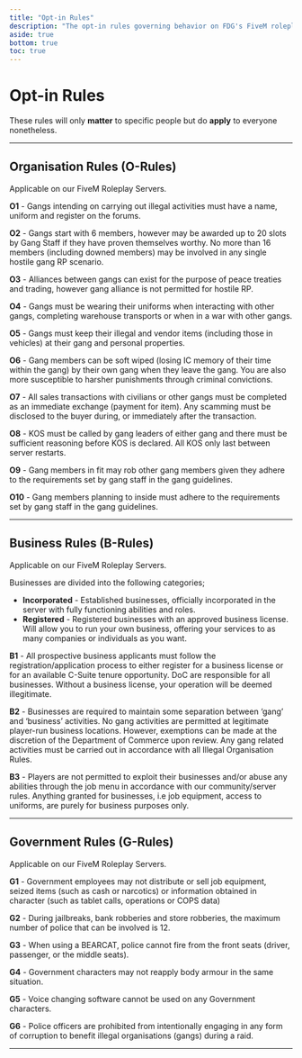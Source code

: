 ```yaml
---
title: "Opt-in Rules"
description: "The opt-in rules governing behavior on FDG's FiveM roleplay server and FDG generally"
aside: true
bottom: true
toc: true
---
```

# Opt-in Rules

These rules will only **matter** to specific people but do **apply** to everyone nonetheless.

---

## Organisation Rules (O-Rules)

Applicable on our FiveM Roleplay Servers.

**O1** - Gangs intending on carrying out illegal activities must have a name, uniform and register on the forums.

**O2** - Gangs start with 6 members, however may be awarded up to 20 slots by Gang Staff if they have proven themselves worthy. No more than 16 members (including downed members) may be involved in any single hostile gang RP scenario.

**O3** - Alliances between gangs can exist for the purpose of peace treaties and trading, however gang alliance is not permitted for hostile RP.

**O4** - Gangs must be wearing their uniforms when interacting with other gangs, completing warehouse transports or when in a war with other gangs.

**O5** - Gangs must keep their illegal and vendor items (including those in vehicles) at their gang and personal properties.

**O6** - Gang members can be soft wiped (losing IC memory of their time within the gang) by their own gang when they leave the gang. You are also more susceptible to harsher punishments through criminal convictions.

**O7** - All sales transactions with civilians or other gangs must be completed as an immediate exchange (payment for item). Any scamming must be disclosed to the buyer during, or immediately after the transaction.

**O8** - KOS must be called by gang leaders of either gang and there must be sufficient reasoning before KOS is declared. All KOS only last between server restarts.

**O9** - Gang members in fit may rob other gang members given they adhere to the requirements set by gang staff in the gang guidelines.

**O10** - Gang members planning to inside must adhere to the requirements set by gang staff in the gang guidelines.

---

## Business Rules (B-Rules)

Applicable on our FiveM Roleplay Servers.

Businesses are divided into the following categories; 
- **Incorporated** - Established businesses, officially incorporated in the server with fully functioning abilities and roles.
- **Registered** - Registered businesses with an approved business license. Will allow you to run your own business, offering your services to as many companies or individuals as you want.

**B1** - All prospective business applicants must follow the registration/application process to either register for a business license or for an available C-Suite tenure opportunity. DoC are responsible for all businesses. Without a business license, your operation will be deemed illegitimate.

**B2** - Businesses are required to maintain some separation between ‘gang’ and ‘business’ activities. No gang activities are permitted at legitimate player-run business locations. However, exemptions can be made at the discretion of the Department of Commerce upon review. Any gang related activities must be carried out in accordance with all Illegal Organisation Rules.

**B3** - Players are not permitted to exploit their businesses and/or abuse any abilities through the job menu in accordance with our community/server rules. Anything granted for businesses, i.e job equipment, access to uniforms, are purely for business purposes only.

---

## Government Rules (G-Rules)

Applicable on our FiveM Roleplay Servers.

**G1** - Government employees may not distribute or sell job equipment, seized items (such as cash or narcotics) or information obtained in character (such as tablet calls, operations or COPS data)

**G2** - During jailbreaks, bank robberies and store robberies, the maximum number of police that can be involved is 12.

**G3** - When using a BEARCAT, police cannot fire from the front seats (driver, passenger, or the middle seats).

**G4** - Government characters may not reapply body armour in the same situation.

**G5** - Voice changing software cannot be used on any Government characters.

**G6** - Police officers are prohibited from intentionally engaging in any form of corruption to benefit illegal organisations (gangs) during a raid. 

---
